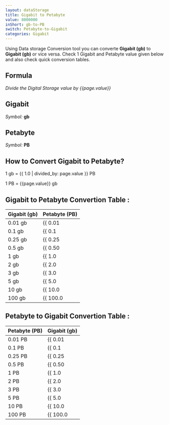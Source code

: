 ```yaml
---
layout: dataStorage
title: Gigabit to Petabyte
value: 8000000
inShort: gb-to-PB
switch: Petabyte-to-Gigabit
categories: Gigabit
---
```


Using Data storage Conversion tool you can converte **Gigabit (gb)** to **Gigabit (gb)** or vice versa. Check 1 Gigabit and Petabyte value given below and also check quick conversion tables.

## Formula
*Divide the Digital Storage value by {{page.value}}*

## Gigabit
*Symbol:* **gb**

## Petabyte
*Symbol:* **PB**

## How to Convert Gigabit to Petabyte?

1 gb = {{ 1.0 | divided_by: page.value }} PB

1 PB = {{page.value}} gb


## Gigabit to Petabyte Convertion Table :

| Gigabit (gb) | Petabyte (PB) |
| ---- | ---- |
| 0.01 gb | {{ 0.01 | divided_by: page.value }} PB |
| 0.1 gb | {{ 0.1 | divided_by: page.value }} PB |
| 0.25 gb | {{ 0.25 | divided_by: page.value }} PB |
| 0.5 gb | {{ 0.50 | divided_by: page.value }} PB |
| 1 gb | {{ 1.0 | divided_by: page.value }} PB |
| 2 gb | {{ 2.0 | divided_by: page.value }} PB |
| 3 gb | {{ 3.0 | divided_by: page.value }} PB |
| 5 gb | {{ 5.0 | divided_by: page.value }} PB |
| 10 gb | {{ 10.0 | divided_by: page.value }} PB |
| 100 gb | {{ 100.0 | divided_by: page.value }} PB |

## Petabyte to Gigabit Convertion Table :

| Petabyte (PB) | Gigabit (gb) |
| ---- | ---- |
| 0.01 PB | {{ 0.01 | times: page.value }} gb |
| 0.1 PB | {{ 0.1 | times: page.value }} gb |
| 0.25 PB | {{ 0.25 | times: page.value }} gb |
| 0.5 PB | {{ 0.50 | times: page.value }} gb |
| 1 PB | {{ 1.0 | times: page.value }} gb |
| 2 PB | {{ 2.0 | times: page.value }} gb |
| 3 PB | {{ 3.0 | times: page.value }} gb |
| 5 PB | {{ 5.0 | times: page.value }} gb |
| 10 PB | {{ 10.0 | times: page.value }} gb |
| 100 PB | {{ 100.0 | times: page.value }} gb |


<script>
document.getElementById('selectInput')[10].selected = true
document.getElementById('selectOutput')[20].selected = true
</script>
